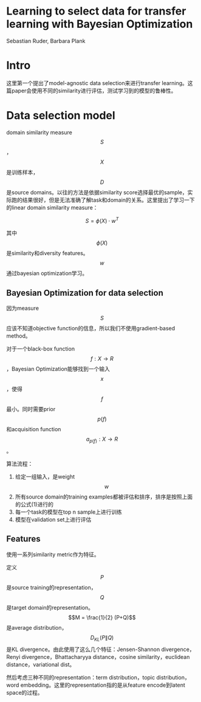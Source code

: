 # Learning to select data for transfer learning with Bayesian Optimization

Sebastian Ruder, Barbara Plank

# Intro

这里第一个提出了model-agnostic data selection来进行transfer learning。这篇paper会使用不同的similarity进行评估，测试学习到的模型的鲁棒性。

# Data selection model

domain similarity measure $$S$$，$$X$$是训练样本，$$D$$是source domains。以往的方法是依据similarity score选择最优的sample，实际跑的结果很好，但是无法准确了解task和domain的关系。这里提出了学习一下的linear domain similarity measure：

$$S = \phi(X) \cdot w^T$$

其中$$\phi(X)$$是similarity和diversity features。$$w$$通过bayesian optimization学习。

## Bayesian Optimization for data selection

因为measure $$S$$应该不知道objective function的信息，所以我们不使用gradient-based method。

对于一个black-box function $$f:X \to R$$，Bayesian Optimization能够找到一个输入$$x$$，使得$$f$$最小。同时需要prior $$p(f)$$和acquisition function $$a_{p(f)}: X \to R$$。

算法流程：
1. 给定一组输入，是weight $$w$$
2. 所有source domain的training examples都被评估和排序，排序是按照上面的公式(1)进行的
3. 每一个task的模型在top n sample上进行训练
4. 模型在validation set上进行评估

## Features

使用一系列similarity metric作为特征。

定义$$P$$是source training的representation，$$Q$$是target domain的representation。$$M = \frac{1}{2} (P+Q)$$是average distribution，$$D_{KL}(P\|Q)$$是KL divergence。由此使用了这么几个特征：Jensen-Shannon divergence，Renyi divergence，Bhattacharyya distance，cosine similarity，euclidean distance，variational dist。

然后考虑三种不同的representation：term distribution，topic distribution，word embedding。这里的representation指的是从feature encode到latent space的过程。